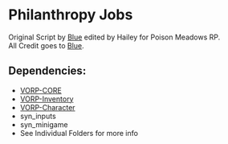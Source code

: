 # Philanthropy Jobs
Original Script by [Blue](https://github.com/kamelzarandah) edited by Hailey for Poison Meadows RP.  
All Credit goes to [Blue](https://github.com/kamelzarandah).

## Dependencies:
- [VORP-CORE](https://github.com/VORPCORE/VORP-Core)
- [VORP-Inventory](https://github.com/VORPCORE/VORP-Inventory)
- [VORP-Character](https://github.com/VORPCORE/VORP-Character)
- syn_inputs
- syn_minigame
- See Individual Folders for more info
